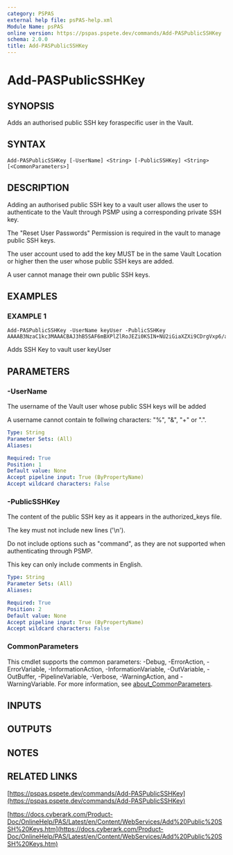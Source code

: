 ```yaml
---
category: PSPAS
external help file: psPAS-help.xml
Module Name: psPAS
online version: https://pspas.pspete.dev/commands/Add-PASPublicSSHKey
schema: 2.0.0
title: Add-PASPublicSSHKey
---
```


# Add-PASPublicSSHKey

## SYNOPSIS
Adds an authorised public SSH key foraspecific user in the Vault.

## SYNTAX

```
Add-PASPublicSSHKey [-UserName] <String> [-PublicSSHKey] <String> [<CommonParameters>]
```

## DESCRIPTION
Adding an authorised public SSH key to a vault user allows the user
to authenticate to the Vault through PSMP using a corresponding private SSH key.

The "Reset User Passwords" Permission is required in the vault to manage public SSH keys.

The user account used to add the key MUST be in the same Vault Location or higher
then the user whose public SSH keys are added.

A user cannot manage their own public SSH keys.

## EXAMPLES

### EXAMPLE 1
```
Add-PASPublicSSHKey -UserName keyUser -PublicSSHKey AAAAB3NzaC1kc3MAAACBAJ3hB5SAF6mBXPlZlRoJEZi0KSIN+NU2iGiaXZXi9CDrgVxp6/andonandonandOON==
```

Adds SSH Key to vault user keyUser

## PARAMETERS

### -UserName
The username of the Vault user whose public SSH keys will be added

A username cannot contain te follwing characters: "%", "&", "+" or ".".

```yaml
Type: String
Parameter Sets: (All)
Aliases:

Required: True
Position: 1
Default value: None
Accept pipeline input: True (ByPropertyName)
Accept wildcard characters: False
```

### -PublicSSHKey
The content of the public SSH key as it appears in the authorized_keys file.

The key must not include new lines ('\n').

Do not include options such as "command", as they are not supported when
authenticating through PSMP.

This key can only include comments in English.

```yaml
Type: String
Parameter Sets: (All)
Aliases:

Required: True
Position: 2
Default value: None
Accept pipeline input: True (ByPropertyName)
Accept wildcard characters: False
```

### CommonParameters
This cmdlet supports the common parameters: -Debug, -ErrorAction, -ErrorVariable, -InformationAction, -InformationVariable, -OutVariable, -OutBuffer, -PipelineVariable, -Verbose, -WarningAction, and -WarningVariable. For more information, see [about_CommonParameters](http://go.microsoft.com/fwlink/?LinkID=113216).

## INPUTS

## OUTPUTS

## NOTES

## RELATED LINKS

[https://pspas.pspete.dev/commands/Add-PASPublicSSHKey](https://pspas.pspete.dev/commands/Add-PASPublicSSHKey)

[https://docs.cyberark.com/Product-Doc/OnlineHelp/PAS/Latest/en/Content/WebServices/Add%20Public%20SSH%20Keys.htm](https://docs.cyberark.com/Product-Doc/OnlineHelp/PAS/Latest/en/Content/WebServices/Add%20Public%20SSH%20Keys.htm)

